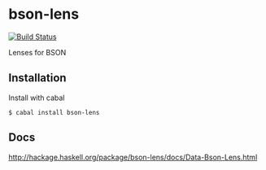 
# bson-lens

[![Build Status](https://travis-ci.org/jb55/bson-lens.svg)](https://travis-ci.org/jb55/bson-lens)

  Lenses for BSON

## Installation

  Install with cabal

    $ cabal install bson-lens

## Docs

  http://hackage.haskell.org/package/bson-lens/docs/Data-Bson-Lens.html
